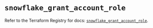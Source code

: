 # `snowflake_grant_account_role`

Refer to the Terraform Registry for docs: [`snowflake_grant_account_role`](https://registry.terraform.io/providers/snowflake-labs/snowflake/0.84.1/docs/resources/grant_account_role).
